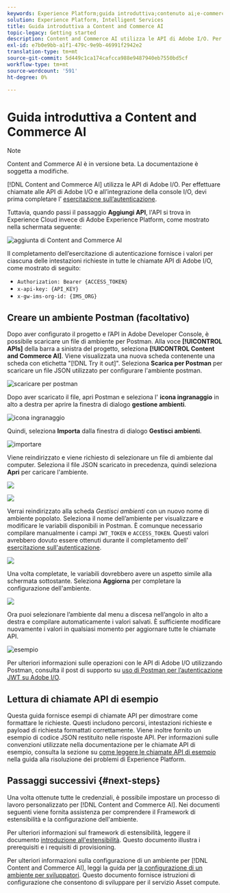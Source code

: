```yaml
---
keywords: Experience Platform;guida introduttiva;contenuto ai;e-commerce;contenuti e commerce ai
solution: Experience Platform, Intelligent Services
title: Guida introduttiva a Content and Commerce AI
topic-legacy: Getting started
description: Content and Commerce AI utilizza le API di Adobe I/O. Per effettuare chiamate alle API di Adobe I/O e all’integrazione della console I/O, devi prima completare l’esercitazione sull’autenticazione.
exl-id: e7b0e9bb-a1f1-479c-9e9b-46991f2942e2
translation-type: tm+mt
source-git-commit: 5d449c1ca174cafcca988e9487940eb7550bd5cf
workflow-type: tm+mt
source-wordcount: '591'
ht-degree: 0%

---
```


# Guida introduttiva a Content and Commerce AI

>[!NOTE]
>
>Content and Commerce AI è in versione beta. La documentazione è soggetta a modifiche.

[!DNL Content and Commerce AI] utilizza le API di Adobe I/O. Per effettuare chiamate alle API di Adobe I/O e all’integrazione della console I/O, devi prima completare l’ [esercitazione sull’autenticazione](https://www.adobe.com/go/platform-api-authentication-en).

Tuttavia, quando passi il passaggio **Aggiungi API**, l&#39;API si trova in Experience Cloud invece di Adobe Experience Platform, come mostrato nella schermata seguente:

![aggiunta di Content and Commerce AI](./images/add-api.png)

Il completamento dell’esercitazione di autenticazione fornisce i valori per ciascuna delle intestazioni richieste in tutte le chiamate API di Adobe I/O, come mostrato di seguito:

- `Authorization: Bearer {ACCESS_TOKEN}`
- `x-api-key: {API_KEY}`
- `x-gw-ims-org-id: {IMS_ORG}`

## Creare un ambiente Postman (facoltativo)

Dopo aver configurato il progetto e l’API in Adobe Developer Console, è possibile scaricare un file di ambiente per Postman. Alla voce **[!UICONTROL APIs]** della barra a sinistra del progetto, seleziona **[!UICONTROL Content and Commerce AI]**. Viene visualizzata una nuova scheda contenente una scheda con etichetta &quot;[!DNL Try it out]&quot;. Seleziona **Scarica per Postman** per scaricare un file JSON utilizzato per configurare l&#39;ambiente postman.

![scaricare per postman](./images/add-to-postman.png)

Dopo aver scaricato il file, apri Postman e seleziona l&#39; **icona ingranaggio** in alto a destra per aprire la finestra di dialogo **gestione ambienti**.

![icona ingranaggio](./images/select-gear-icon.png)

Quindi, seleziona **Importa** dalla finestra di dialogo **Gestisci ambienti**.

![importare](./images/import.png)

Viene reindirizzato e viene richiesto di selezionare un file di ambiente dal computer. Seleziona il file JSON scaricato in precedenza, quindi seleziona **Apri** per caricare l&#39;ambiente.

![](./images/choose-your-file.png)

![](./images/click-open.png)

Verrai reindirizzato alla scheda *Gestisci ambienti* con un nuovo nome di ambiente popolato. Seleziona il nome dell’ambiente per visualizzare e modificare le variabili disponibili in Postman. È comunque necessario compilare manualmente i campi `JWT_TOKEN` e `ACCESS_TOKEN`. Questi valori avrebbero dovuto essere ottenuti durante il completamento dell&#39; [esercitazione sull&#39;autenticazione](https://www.adobe.com/go/platform-api-authentication-en).

![](./images/re-direct.png)

Una volta completate, le variabili dovrebbero avere un aspetto simile alla schermata sottostante. Seleziona **Aggiorna** per completare la configurazione dell&#39;ambiente.

![](./images/final-environment.png)

Ora puoi selezionare l’ambiente dal menu a discesa nell’angolo in alto a destra e compilare automaticamente i valori salvati. È sufficiente modificare nuovamente i valori in qualsiasi momento per aggiornare tutte le chiamate API.

![esempio](./images/select-environment.png)

Per ulteriori informazioni sulle operazioni con le API di Adobe I/O utilizzando Postman, consulta il post di supporto su [uso di Postman per l’autenticazione JWT su Adobe I/O](https://medium.com/adobetech/using-postman-for-jwt-authentication-on-adobe-i-o-7573428ffe7f).

## Lettura di chiamate API di esempio

Questa guida fornisce esempi di chiamate API per dimostrare come formattare le richieste. Questi includono percorsi, intestazioni richieste e payload di richiesta formattati correttamente. Viene inoltre fornito un esempio di codice JSON restituito nelle risposte API. Per informazioni sulle convenzioni utilizzate nella documentazione per le chiamate API di esempio, consulta la sezione su [come leggere le chiamate API di esempio](../../landing/troubleshooting.md) nella guida alla risoluzione dei problemi di Experience Platform.

## Passaggi successivi {#next-steps}

Una volta ottenute tutte le credenziali, è possibile impostare un processo di lavoro personalizzato per [!DNL Content and Commerce AI]. Nei documenti seguenti viene fornita assistenza per comprendere il Framework di estensibilità e la configurazione dell&#39;ambiente.

Per ulteriori informazioni sul framework di estensibilità, leggere il documento [introduzione all&#39;estensibilità](https://docs.adobe.com/content/help/en/asset-compute/using/extend/understand-extensibility.html). Questo documento illustra i prerequisiti e i requisiti di provisioning.

Per ulteriori informazioni sulla configurazione di un ambiente per [!DNL Content and Commerce AI], leggi la guida per [la configurazione di un ambiente per sviluppatori](https://docs.adobe.com/content/help/en/asset-compute/using/extend/setup-environment.html). Questo documento fornisce istruzioni di configurazione che consentono di sviluppare per il servizio Asset compute.
